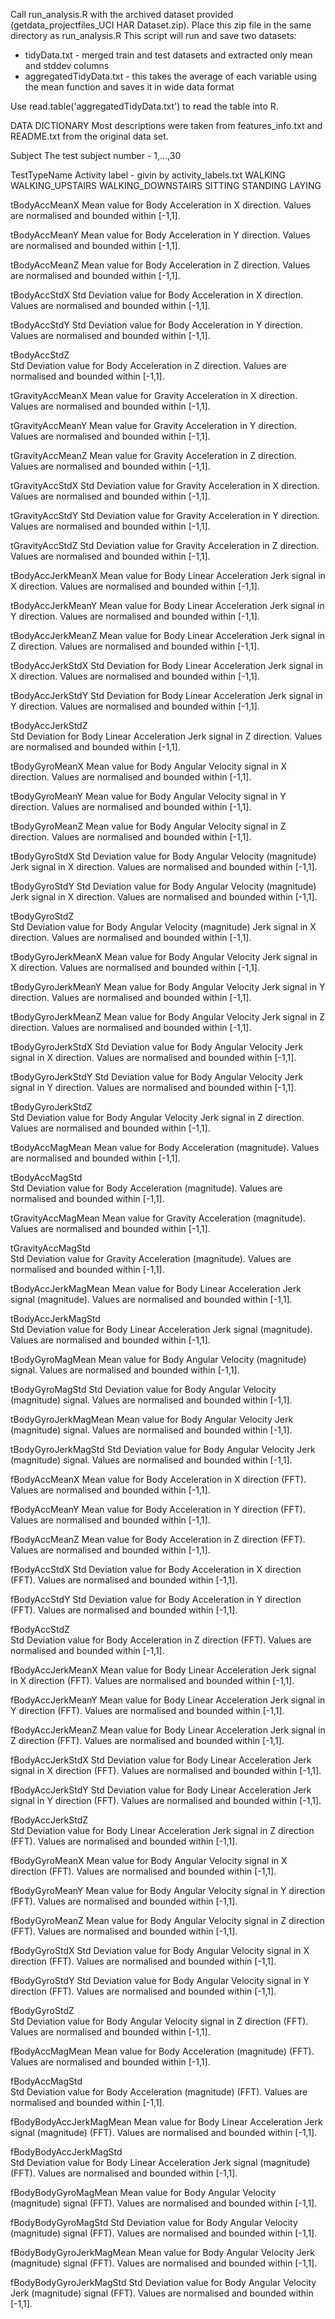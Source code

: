 Call run_analysis.R with the archived dataset provided (getdata_projectfiles_UCI HAR Dataset.zip). Place
this zip file in the same directory as run_analysis.R
This script will run and save two datasets:
- tidyData.txt - merged train and test datasets and extracted only mean and stddev columns
- aggregatedTidyData.txt - this takes the average of each variable using the mean function and saves it in wide data format

Use read.table('aggregatedTidyData.txt') to read the table into R.



DATA DICTIONARY
	Most descriptions were taken from features_info.txt and README.txt from the original data set.

Subject
	The test subject number - 1,...,30

TestTypeName
	Activity label - givin by activity_labels.txt
		WALKING
		WALKING_UPSTAIRS
		WALKING_DOWNSTAIRS
		SITTING
		STANDING
		LAYING

tBodyAccMeanX
	Mean value for Body Acceleration in X direction.  Values are normalised and bounded within [-1,1].
	
tBodyAccMeanY
	Mean value for Body Acceleration in Y direction.  Values are normalised and bounded within [-1,1].

tBodyAccMeanZ
	Mean value for Body Acceleration in Z direction.  Values are normalised and bounded within [-1,1].
	
tBodyAccStdX
	Std Deviation value for Body Acceleration in X direction.  Values are normalised and bounded within [-1,1].

tBodyAccStdY
	Std Deviation value for Body Acceleration in Y direction.  Values are normalised and bounded within [-1,1].
	
tBodyAccStdZ	
	Std Deviation value for Body Acceleration in Z direction.  Values are normalised and bounded within [-1,1].

tGravityAccMeanX
	Mean value for Gravity Acceleration in X direction.  Values are normalised and bounded within [-1,1].
	
tGravityAccMeanY
	Mean value for Gravity Acceleration in Y direction.  Values are normalised and bounded within [-1,1].
	
tGravityAccMeanZ
	Mean value for Gravity Acceleration in Z direction.  Values are normalised and bounded within [-1,1].
	
tGravityAccStdX
	Std Deviation value for Gravity Acceleration in X direction.  Values are normalised and bounded within [-1,1].
	
tGravityAccStdY
	Std Deviation value for Gravity Acceleration in Y direction.  Values are normalised and bounded within [-1,1].

tGravityAccStdZ	
	Std Deviation value for Gravity Acceleration in Z direction.  Values are normalised and bounded within [-1,1].

tBodyAccJerkMeanX
	Mean value for Body Linear Acceleration Jerk signal in X direction.  Values are normalised and bounded within [-1,1].
	
tBodyAccJerkMeanY
	Mean value for Body Linear Acceleration Jerk signal in Y direction.  Values are normalised and bounded within [-1,1].
	
tBodyAccJerkMeanZ
	Mean value for Body Linear Acceleration Jerk signal in Z direction.  Values are normalised and bounded within [-1,1].
	
tBodyAccJerkStdX
	Std Deviation for Body Linear Acceleration Jerk signal in X direction.  Values are normalised and bounded within [-1,1].
	
tBodyAccJerkStdY
	Std Deviation for Body Linear Acceleration Jerk signal in Y direction.  Values are normalised and bounded within [-1,1].
	
tBodyAccJerkStdZ	
	Std Deviation for Body Linear Acceleration Jerk signal in Z direction.  Values are normalised and bounded within [-1,1].

tBodyGyroMeanX
	Mean value for Body Angular Velocity signal in X direction.  Values are normalised and bounded within [-1,1].
	
tBodyGyroMeanY
	Mean value for Body Angular Velocity signal in Y direction.  Values are normalised and bounded within [-1,1].
	
tBodyGyroMeanZ
	Mean value for Body Angular Velocity signal in Z direction.  Values are normalised and bounded within [-1,1].
	
tBodyGyroStdX
	Std Deviation value for Body Angular Velocity (magnitude) Jerk signal in X direction.  Values are normalised and bounded within [-1,1].
	
tBodyGyroStdY
	Std Deviation value for Body Angular Velocity (magnitude) Jerk signal in X direction.  Values are normalised and bounded within [-1,1].
	
tBodyGyroStdZ	
	Std Deviation value for Body Angular Velocity (magnitude) Jerk signal in X direction.  Values are normalised and bounded within [-1,1].

tBodyGyroJerkMeanX
	Mean value for Body Angular Velocity Jerk signal in X direction.  Values are normalised and bounded within [-1,1].

tBodyGyroJerkMeanY
	Mean value for Body Angular Velocity Jerk signal in Y direction.  Values are normalised and bounded within [-1,1].
	
tBodyGyroJerkMeanZ
	Mean value for Body Angular Velocity Jerk signal in Z direction.  Values are normalised and bounded within [-1,1].
	
tBodyGyroJerkStdX
	Std Deviation value for Body Angular Velocity Jerk signal in X direction.  Values are normalised and bounded within [-1,1].

tBodyGyroJerkStdY
	Std Deviation value for Body Angular Velocity Jerk signal in Y direction.  Values are normalised and bounded within [-1,1].

tBodyGyroJerkStdZ	
	Std Deviation value for Body Angular Velocity Jerk signal in Z direction.  Values are normalised and bounded within [-1,1].

tBodyAccMagMean
	Mean value for Body Acceleration (magnitude).  Values are normalised and bounded within [-1,1].

tBodyAccMagStd	
	Std Deviation value for Body Acceleration (magnitude).  Values are normalised and bounded within [-1,1].
	
tGravityAccMagMean
	Mean value for Gravity Acceleration (magnitude).  Values are normalised and bounded within [-1,1].
	
tGravityAccMagStd	
	Std Deviation value for Gravity Acceleration (magnitude).  Values are normalised and bounded within [-1,1].

tBodyAccJerkMagMean
	Mean value for Body Linear Acceleration Jerk signal (magnitude).  Values are normalised and bounded within [-1,1].
	
tBodyAccJerkMagStd	
	Std Deviation value for Body Linear Acceleration Jerk signal (magnitude).  Values are normalised and bounded within [-1,1].

tBodyGyroMagMean
	Mean value for Body Angular Velocity (magnitude) signal.  Values are normalised and bounded within [-1,1].
	
tBodyGyroMagStd	
	Std Deviation value for Body Angular Velocity (magnitude) signal.  Values are normalised and bounded within [-1,1].
	
tBodyGyroJerkMagMean
	Mean value for Body Angular Velocity Jerk (magnitude) signal.  Values are normalised and bounded within [-1,1].
	
tBodyGyroJerkMagStd	
	Std Deviation value for Body Angular Velocity Jerk (magnitude) signal.  Values are normalised and bounded within [-1,1].
	
fBodyAccMeanX
	Mean value for Body Acceleration in X direction (FFT).  Values are normalised and bounded within [-1,1].

fBodyAccMeanY
	Mean value for Body Acceleration in Y direction (FFT).  Values are normalised and bounded within [-1,1].
	
fBodyAccMeanZ
	Mean value for Body Acceleration in Z direction (FFT).  Values are normalised and bounded within [-1,1].
	
fBodyAccStdX
	Std Deviation value for Body Acceleration in X direction (FFT).  Values are normalised and bounded within [-1,1].
	
fBodyAccStdY
	Std Deviation value for Body Acceleration in Y direction (FFT).  Values are normalised and bounded within [-1,1].
	
fBodyAccStdZ	
	Std Deviation value for Body Acceleration in Z direction (FFT).  Values are normalised and bounded within [-1,1].

fBodyAccJerkMeanX
	Mean value for Body Linear Acceleration Jerk signal in X direction (FFT).  Values are normalised and bounded within [-1,1].
	
fBodyAccJerkMeanY
	Mean value for Body Linear Acceleration Jerk signal in Y direction (FFT).  Values are normalised and bounded within [-1,1].

fBodyAccJerkMeanZ
	Mean value for Body Linear Acceleration Jerk signal in Z direction (FFT).  Values are normalised and bounded within [-1,1].
	
fBodyAccJerkStdX
	Std Deviation value for Body Linear Acceleration Jerk signal in X direction (FFT).  Values are normalised and bounded within [-1,1].

fBodyAccJerkStdY
	Std Deviation value for Body Linear Acceleration Jerk signal in Y direction (FFT).  Values are normalised and bounded within [-1,1].

fBodyAccJerkStdZ	
	Std Deviation value for Body Linear Acceleration Jerk signal in Z direction (FFT).  Values are normalised and bounded within [-1,1].

fBodyGyroMeanX
	Mean value for Body Angular Velocity signal in X direction (FFT).  Values are normalised and bounded within [-1,1].
	
fBodyGyroMeanY
	Mean value for Body Angular Velocity signal in Y direction (FFT).  Values are normalised and bounded within [-1,1].
	
fBodyGyroMeanZ
	Mean value for Body Angular Velocity signal in Z direction (FFT).  Values are normalised and bounded within [-1,1].
	
fBodyGyroStdX
	Std Deviation value for Body Angular Velocity signal in X direction (FFT).  Values are normalised and bounded within [-1,1].
	
fBodyGyroStdY
	Std Deviation value for Body Angular Velocity signal in Y direction (FFT).  Values are normalised and bounded within [-1,1].
	
fBodyGyroStdZ	
	Std Deviation value for Body Angular Velocity signal in Z direction (FFT).  Values are normalised and bounded within [-1,1].

fBodyAccMagMean
	Mean value for Body Acceleration (magnitude) (FFT).  Values are normalised and bounded within [-1,1].
	
fBodyAccMagStd	
	Std Deviation value for Body Acceleration (magnitude) (FFT).  Values are normalised and bounded within [-1,1].

fBodyBodyAccJerkMagMean
	Mean value for Body Linear Acceleration Jerk signal (magnitude) (FFT).  Values are normalised and bounded within [-1,1].
	
fBodyBodyAccJerkMagStd	
	Std Deviation value for Body Linear Acceleration Jerk signal (magnitude) (FFT).  Values are normalised and bounded within [-1,1].

fBodyBodyGyroMagMean
	Mean value for Body Angular Velocity (magnitude) signal (FFT).  Values are normalised and bounded within [-1,1].

fBodyBodyGyroMagStd	
	Std Deviation value for Body Angular Velocity (magnitude) signal (FFT).  Values are normalised and bounded within [-1,1].

fBodyBodyGyroJerkMagMean
	Mean value for Body Angular Velocity Jerk (magnitude) signal (FFT).  Values are normalised and bounded within [-1,1].

fBodyBodyGyroJerkMagStd
	Std Deviation value for Body Angular Velocity Jerk (magnitude) signal (FFT).  Values are normalised and bounded within [-1,1].